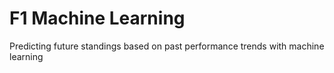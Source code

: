 # F1 Machine Learning

Predicting future standings based on past performance trends with machine learning